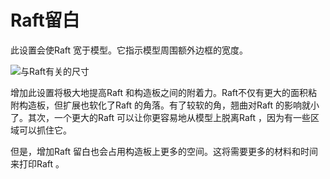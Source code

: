 Raft留白
====
此设置会使Raft 宽于模型。它指示模型周围额外边框的宽度。

![与Raft有关的尺寸](../images/raft_dimensions.svg)

增加此设置将极大地提高Raft 和构造板之间的附着力。Raft不仅有更大的面积粘附构造板，但扩展也软化了Raft 的角落。有了较软的角，翘曲对Raft 的影响就小了。其次，一个更大的Raft 可以让你更容易地从模型上脱离Raft ，因为有一些区域可以抓住它。

但是，增加Raft 留白也会占用构造板上更多的空间。这将需要更多的材料和时间来打印Raft 。
